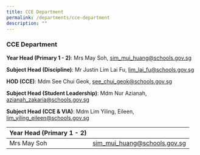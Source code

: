 ```yaml
---
title: CCE Department
permalink: /departments/cce-department
description: ""
---
```

### CCE Department

**Year Head (Primary 1 - 2)**: Mrs May Soh, sim_mui_huang@schools.gov.sg

**Subject Head (Discipline)**: Mr Justin Lim Lai Fu, lim_lai_fu@schools.gov.sg
	
**HOD (CCE)**: Mdm See Chui Geok, see_chui_geok@schools.gov.sg
	
**Subject Head (Student Leadership)**: Mdm Nur Azianah, azianah_zakaria@schools.gov.sg
	
**Subject Head (CCE & VIA)**: Mdm Lim Yiling, Eileen, lim_yiling_eileen@schools.gov.sg
	


| Year Head (Primary 1 - 2) |  | 
| -------- | -------- | 
| Mrs May Soh  | sim_mui_huang@schools.gov.sg| 

